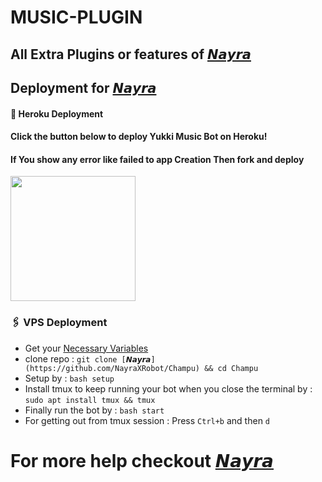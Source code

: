 # MUSIC-PLUGIN
## All Extra Plugins or features of [𝙉𝙖𝙮𝙧𝙖](https://github.com/NayraXRobot/Champu)




## Deployment for [𝙉𝙖𝙮𝙧𝙖](https://github.com/NayraXRobot/Champu)

#### 🚀 Heroku Deployment

<h4>Click the button below to deploy Yukki Music Bot on Heroku!</h4>    
<h4>If You show any error like failed to app Creation Then fork and deploy </h4>
<a href="https://dashboard.heroku.com/new?template=https://github.com/NayraXRobot/Champu"><img src="https://img.shields.io/badge/Deploy%20To%20Heroku-blueviolet?style=for-the-badge&logo=heroku" width="200""/></a>


### 🖇 VPS Deployment
- Get your [Necessary Variables](https://github.com/NayraXRobot/Champu/blob/master/sample.env)
- clone repo : `git clone [𝙉𝙖𝙮𝙧𝙖](https://github.com/NayraXRobot/Champu) && cd Champu`
- Setup by : `bash setup`
- Install tmux to keep running your bot when you close the terminal by :
`sudo apt install tmux && tmux`
- Finally run the bot by :
`bash start`
- For getting out from tmux session : Press `Ctrl+b` and then `d`<br>


# For more help checkout [𝙉𝙖𝙮𝙧𝙖](https://github.com/NayraXRobot/Champu)

